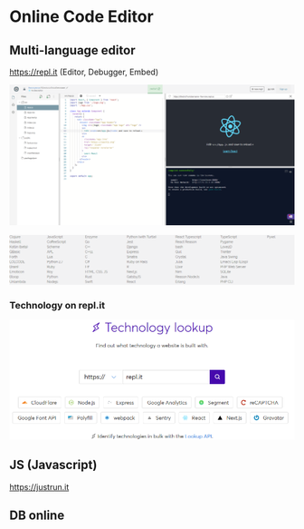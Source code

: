 ﻿# Online Code Editor

## Multi-language editor 
https://repl.it (Editor, Debugger, Embed)

![](/pic/Screenshot_2019-10-29-repl.it.react-demo.png)

![](/pic/Screenshot_2019-10-29-The-worlds-leading-online-coding-platform.png)


### Technology on repl.it

![](/pic/Screenshot_2019-10-29-Wappalyzer-Identify-technologies-on-websites.png)

## JS (Javascript)

https://justrun.it 

## DB online 

